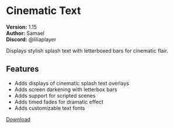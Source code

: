 # Cinematic Text

**Version:** 1.15  
**Author:** Samael  
**Discord:** @liliaplayer  

Displays stylish splash text with letterboxed bars for cinematic flair.

## Features

- Adds displays of cinematic splash text overlays
- Adds screen darkening with letterbox bars
- Adds support for scripted scenes
- Adds timed fades for dramatic effect
- Adds customizable text fonts

[Download](https://github.com/LiliaFramework/Modules/raw/refs/heads/gh-pages/cinematictext.zip)
